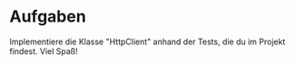 # Aufgaben
Implementiere die Klasse "HttpClient" anhand der Tests, die du im Projekt findest. Viel Spaß!
